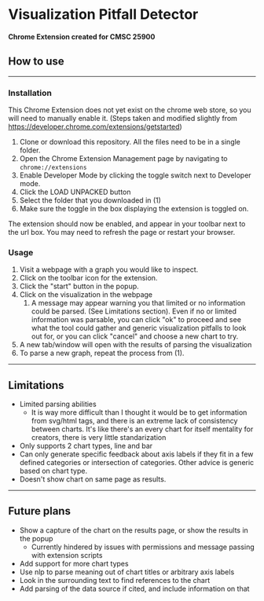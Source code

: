 # Visualization Pitfall Detector
#### Chrome Extension created for CMSC 25900 

## How to use
---
### Installation 

This Chrome Extension does not yet exist on the chrome web store, so you will need to manually enable it. 
(Steps taken and modified slightly from https://developer.chrome.com/extensions/getstarted)

1. Clone or download this repository. All the files need to be in a single folder.
2. Open the Chrome Extension Management page by navigating to `chrome://extensions`
3. Enable Developer Mode by clicking the toggle switch next to Developer mode.
4. Click the LOAD UNPACKED button
5. Select the folder that you downloaded in (1)
6. Make sure the toggle in the box displaying the extension is toggled on.

The extension should now be enabled, and appear in your toolbar next to the url box. You may need to refresh the page or restart your browser. 

### Usage

1. Visit a webpage with a graph you would like to inspect.
2. Click on the toolbar icon for the extension. 
3. Click the "start" button in the popup.
4. Click on the visualization in the webpage
   1. A message may appear warning you that limited or no information could be parsed. (See Limitations section). Even if no or limited information was parsable, you can click "ok" to proceed and see what the tool could gather and generic visualization pitfalls to look out for, or you can click "cancel" and choose a new chart to try.
5. A new tab/window will open with the results of parsing the visualization
6. To parse a new graph, repeat the process from (1). 

---
## Limitations
- Limited parsing abilities
  - It is way more difficult than I thought it would be to get information from svg/html tags, and there is an extreme lack of consistency between charts. It's like there's an every chart for itself mentality for creators, there is very little standarization
- Only supports 2 chart types, line and bar
- Can only generate specific feedback about axis labels if they fit in a few defined categories or intersection of categories. Other advice is generic based on chart type. 
- Doesn't show chart on same page as results. 
  
---
## Future plans 
- Show a capture of the chart on the results page, or show the results in the popup
  - Currently hindered by issues with permissions and message passing with extension scripts
- Add support for more chart types
- Use nlp to parse meaning out of chart titles or arbitrary axis labels
- Look in the surrounding text to find references to the chart
- Add parsing of the data source if cited, and include information on that